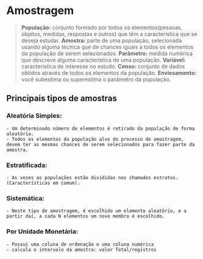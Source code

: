 # Amostragem
> **População:** conjunto formado por todos os elementos(pessoas, objetos, medidas, respostas e outros) que
têm a característica que se deseja estudar.
> **Amostra:** parte de uma população, selecionada usando alguma técnica que de chances iguais a todos os 
elementos da população de serem selecionados.
> **Parâmetro:** medida numérica que descreve alguma característica de uma população.
> **Variável:** característica de interesse no estudo.
> **Censo:** conjunto de dados obtidos através de todos os elementos da população.
> **Enviesamento:** você subestima ou superestima o parâmetro da população.

## Principais tipos de amostras
### Aleatória Simples:
    - Um determinado número de elementos é retirado da população de forma aleatória.
    - Todos os elementos da população alvo do processo de amostragem, devem ter as mesmas chances de serem selecionados para fazer parte da amostra.

### Estratificada:
    - As vezes as populações estão divididas nos chamados estratos. (Características em comum).

### Sistemática:
    - Neste tipo de amostragem, é escolhido um elemento aleatório, e a partir daí, a cada N elementos um novo membro é escolhido.

### Por Unidade Monetária:
    - Possui uma coluna de ordenação e uma coluna numérica
    - calcula o intervalo da amostra: valor Total/registros
